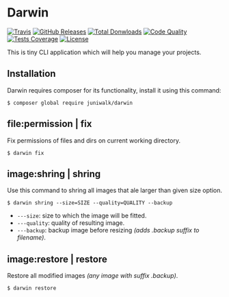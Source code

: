 Darwin
======

[![Travis](https://img.shields.io/travis/juniwalk/darwin.svg?style=flat-square)](https://travis-ci.org/juniwalk/darwin)
[![GitHub Releases](https://img.shields.io/github/release/juniwalk/darwin.svg?style=flat-square)](https://github.com/juniwalk/darwin/releases)
[![Total Donwloads](https://img.shields.io/packagist/dt/juniwalk/darwin.svg?style=flat-square)](https://packagist.org/packages/juniwalk/darwin)
[![Code Quality](https://img.shields.io/scrutinizer/g/juniwalk/darwin.svg?style=flat-square)](https://scrutinizer-ci.com/g/juniwalk/darwin/)
[![Tests Coverage](https://img.shields.io/scrutinizer/coverage/g/juniwalk/darwin.svg?style=flat-square)](https://scrutinizer-ci.com/g/juniwalk/darwin/)
[![License](https://img.shields.io/packagist/l/juniwalk/darwin.svg?style=flat-square)](https://mit-license.org)

This is tiny CLI application which will help you manage your projects.

Installation
------------

Darwin requires composer for its functionality, install it using this command:

```
$ composer global require juniwalk/darwin
```

file:permission | fix
---------------------
Fix permissions of files and dirs on current working directory.

```
$ darwin fix
```

image:shring | shring
---------------------
Use this command to shring all images that ale larger than given size option.

```
$ darwin shring --size=SIZE --quality=QUALITY --backup
```

- `---size`: size to which the image will be fitted.
- `---quality`: quality of resulting image.
- `---backup`: backup image before resizing *(adds .backup suffix to filename)*.

image:restore | restore
-----------------------
Restore all modified images *(any image with suffix .backup)*.

```
$ darwin restore
```
